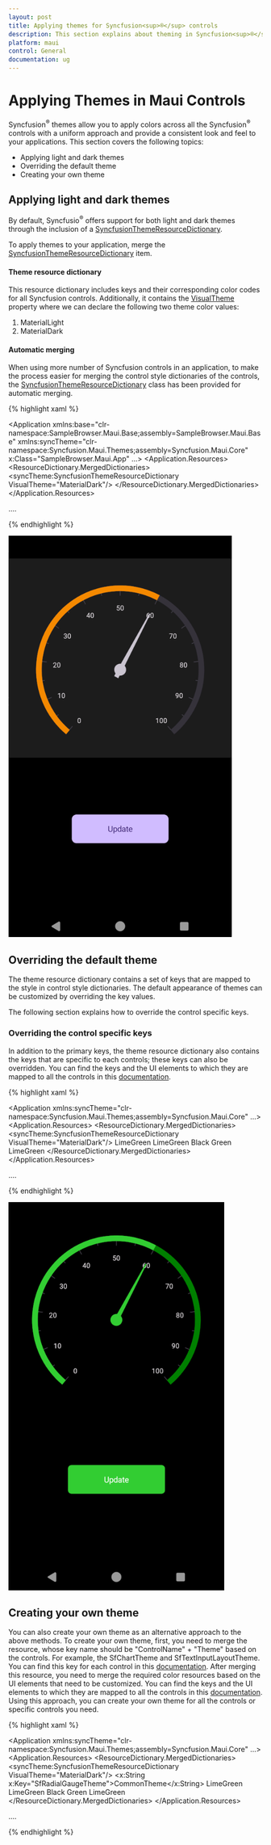 ```yaml
---
layout: post
title: Applying themes for Syncfusion<sup>®</sup> controls
description: This section explains about theming in Syncfusion<sup>®</sup> controls and how to override the key values for further customization
platform: maui
control: General
documentation: ug
---
```


# Applying Themes in Maui Controls

Syncfusion<sup>®</sup> themes allow you to apply colors across all the Syncfusion<sup>®</sup> controls with a uniform approach and provide a consistent look and feel to your applications. This section covers the following topics: 

* Applying light and dark themes
* Overriding the default theme
* Creating your own theme

## Applying light and dark themes

By default, Syncfusio<sup>®</sup> offers support for both light and dark themes through the inclusion of a [SyncfusionThemeResourceDictionary](https://help.syncfusion.com/cr/maui/Syncfusion.Maui.Themes.SyncfusionThemeResourceDictionary.html).

To apply themes to your application, merge the [SyncfusionThemeResourceDictionary](https://help.syncfusion.com/cr/maui/Syncfusion.Maui.Themes.SyncfusionThemeResourceDictionary.html) item.

#### Theme resource dictionary

This resource dictionary includes keys and their corresponding color codes for all Syncfusion controls. Additionally, it contains the [VisualTheme](https://help.syncfusion.com/cr/maui/Syncfusion.Maui.Themes.SyncfusionThemeResourceDictionary.html#Syncfusion_Maui_Themes_SyncfusionThemeResourceDictionary_VisualTheme) property where we can declare the following two theme color values:

1. MaterialLight
2. MaterialDark

#### Automatic merging

When using more number of Syncfusion controls in an application, to make the process easier for merging the control style dictionaries of the controls, the [SyncfusionThemeResourceDictionary](https://help.syncfusion.com/cr/maui/Syncfusion.Maui.Themes.SyncfusionThemeResourceDictionary.html) class has been provided for automatic merging.

{% highlight xaml %}

<Application xmlns:base="clr-namespace:SampleBrowser.Maui.Base;assembly=SampleBrowser.Maui.Base"
             xmlns:syncTheme="clr-namespace:Syncfusion.Maui.Themes;assembly=Syncfusion.Maui.Core"
             x:Class="SampleBrowser.Maui.App"
             ...>
<Application.Resources>
        <ResourceDictionary>
            <ResourceDictionary.MergedDictionaries>
                <!-- Theme resource dictionary -->
                <syncTheme:SyncfusionThemeResourceDictionary VisualTheme="MaterialDark"/>
            </ResourceDictionary.MergedDictionaries>
        </ResourceDictionary>
</Application.Resources>

....

</Application>

{% endhighlight %}

![DarkThemeImage](Images/DarkTheme.png)

## Overriding the default theme

The theme resource dictionary contains a set of keys that are mapped to the style in control style dictionaries. The default appearance of themes can be customized by overriding the key values.

The following section explains how to override the control specific keys.

### Overriding the control specific keys

In addition to the primary keys, the theme resource dictionary also contains the keys that are specific to each controls; these keys can also be overridden. You can find the keys and the UI elements to which they are mapped to all the controls in this [documentation](https://help.syncfusion.com/maui/themes/keys).

{% highlight xaml %}

<Application xmlns:syncTheme="clr-namespace:Syncfusion.Maui.Themes;assembly=Syncfusion.Maui.Core"
             ...>
<Application.Resources>
    <ResourceDictionary>
        <ResourceDictionary.MergedDictionaries>
            <syncTheme:SyncfusionThemeResourceDictionary VisualTheme="MaterialDark"/>
            <ResourceDictionary>
                <Color x:Key="SfRadialGaugeNeedlePointerNeedleFillColor">LimeGreen</Color>
                <Color x:Key="SfRadialGaugeNeedlePointerKnobFillColor">LimeGreen</Color>
                <Color x:Key="SfRadialGaugeNeedlePointerTailFillColor">Black</Color>
                <Color x:Key="SfRadialGaugeAxisLineFillColor">Green</Color>
                <Color x:Key="SfRadialGaugeRangePointerFillColor">LimeGreen</Color>
            </ResourceDictionary>
        </ResourceDictionary.MergedDictionaries>
    </ResourceDictionary>
</Application.Resources>

....

</Application>

{% endhighlight %}

![OverridingControlSpecificColors](Images/DarkTheme_ControlSpecific.png)

## Creating your own theme

You can also create your own theme as an alternative approach to the above methods. To create your own theme, first, you need to merge the resource, whose key name should be "ControlName" + "Theme" based on the controls. For example, the SfChartTheme and SfTextInputLayoutTheme. You can find this key for each control in this [documentation](https://help.syncfusion.com/maui/themes/keys). After merging this resource, you need to merge the required color resources based on the UI elements that need to be customized. You can find the keys and the UI elements to which they are mapped to all the controls in this [documentation](https://help.syncfusion.com/maui/themes/keys).
Using this approach, you can create your own theme for all the controls or specific controls you need.

{% highlight xaml %}

<Application xmlns:syncTheme="clr-namespace:Syncfusion.Maui.Themes;assembly=Syncfusion.Maui.Core"
             ...>
 <Application.Resources>
    <ResourceDictionary>
        <ResourceDictionary.MergedDictionaries>
            <syncTheme:SyncfusionThemeResourceDictionary VisualTheme="MaterialDark"/>
            <ResourceDictionary>
                <x:String x:Key="SfRadialGaugeTheme">CommonTheme</x:String>
                <Color x:Key="SfRadialGaugeNeedlePointerNeedleFillColor">LimeGreen</Color>
                <Color x:Key="SfRadialGaugeNeedlePointerKnobFillColor">LimeGreen</Color>
                <Color x:Key="SfRadialGaugeNeedlePointerTailFillColor">Black</Color>
                <Color x:Key="SfRadialGaugeAxisLineFillColor">Green</Color>
                <Color x:Key="SfRadialGaugeRangePointerFillColor">LimeGreen</Color>
            </ResourceDictionary>
        </ResourceDictionary.MergedDictionaries>
    </ResourceDictionary>
</Application.Resources>

....

</Application>

{% endhighlight %}

 
